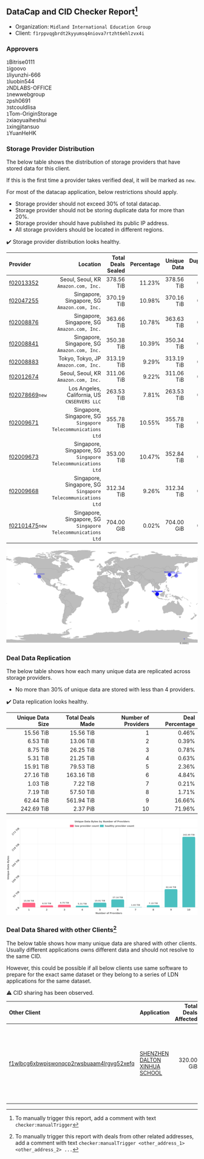 ## DataCap and CID Checker Report[^1]
 - Organization: `Midland International Education Group`
 - Client: `f1rppvqgbrdt2kyyumsq4niova7rtzht6ehlzvx4i`
### Approvers
`1`Bitrise0111<br/>`1`igoovo<br/>`1`liyunzhi-666<br/>`1`luobin544<br/>`2`NDLABS-OFFICE<br/>`1`newwebgroup<br/>`2`psh0691<br/>`3`stcouldlisa<br/>`1`Tom-OriginStorage<br/>`2`xiaoyuaiheshui<br/>`1`xingjitansuo<br/>`1`YuanHeHK

### Storage Provider Distribution
The below table shows the distribution of storage providers that have stored data for this client.

If this is the first time a provider takes verified deal, it will be marked as `new`.

For most of the datacap application, below restrictions should apply.
 - Storage provider should not exceed 30% of total datacap.
 - Storage provider should not be storing duplicate data for more than 20%.
 - Storage provider should have published its public IP address.
 - All storage providers should be located in different regions.

✔️ Storage provider distribution looks healthy.

| Provider                                                    |                                                        Location | Total Deals Sealed | Percentage | Unique Data | Duplicate Deals |
| :---------------------------------------------------------- | --------------------------------------------------------------: | -----------------: | ---------: | ----------: | --------------: |
| [f02013352](https://filfox.info/en/address/f02013352)       |                         Seoul, Seoul, KR<br/>`Amazon.com, Inc.` |         378.56 TiB |     11.23% |  378.56 TiB |           0.00% |
| [f02047255](https://filfox.info/en/address/f02047255)       |                 Singapore, Singapore, SG<br/>`Amazon.com, Inc.` |         370.19 TiB |     10.98% |  370.16 TiB |           0.01% |
| [f02008876](https://filfox.info/en/address/f02008876)       |                 Singapore, Singapore, SG<br/>`Amazon.com, Inc.` |         363.66 TiB |     10.78% |  363.63 TiB |           0.01% |
| [f02008841](https://filfox.info/en/address/f02008841)       |                 Singapore, Singapore, SG<br/>`Amazon.com, Inc.` |         350.38 TiB |     10.39% |  350.34 TiB |           0.01% |
| [f02008883](https://filfox.info/en/address/f02008883)       |                         Tokyo, Tokyo, JP<br/>`Amazon.com, Inc.` |         313.19 TiB |      9.29% |  313.19 TiB |           0.00% |
| [f02012674](https://filfox.info/en/address/f02012674)       |                         Seoul, Seoul, KR<br/>`Amazon.com, Inc.` |         311.06 TiB |      9.22% |  311.06 TiB |           0.00% |
| [f02078669](https://filfox.info/en/address/f02078669)`new`  |                 Los Angeles, California, US<br/>`CNSERVERS LLC` |         263.53 TiB |      7.81% |  263.53 TiB |           0.00% |
| [f02009671](https://filfox.info/en/address/f02009671)       | Singapore, Singapore, SG<br/>`Singapore Telecommunications Ltd` |         355.78 TiB |     10.55% |  355.78 TiB |           0.00% |
| [f02009673](https://filfox.info/en/address/f02009673)       | Singapore, Singapore, SG<br/>`Singapore Telecommunications Ltd` |         353.00 TiB |     10.47% |  352.84 TiB |           0.04% |
| [f02009668](https://filfox.info/en/address/f02009668)       | Singapore, Singapore, SG<br/>`Singapore Telecommunications Ltd` |         312.34 TiB |      9.26% |  312.34 TiB |           0.00% |
| [f02101475](https://filfox.info/en/address/f02101475)`new`  | Singapore, Singapore, SG<br/>`Singapore Telecommunications Ltd` |         704.00 GiB |      0.02% |  704.00 GiB |           0.00% |

<img src="https://raw.githubusercontent.com/data-preservation-programs/filplus-checker-assets/main/filecoin-project/filecoin-plus-large-datasets/issues/1220/1680915949283.png"/>

### Deal Data Replication
The below table shows how each many unique data are replicated across storage providers.

- No more than 30% of unique data are stored with less than 4 providers.

✔️ Data replication looks healthy.

| Unique Data Size | Total Deals Made | Number of Providers | Deal Percentage |
| ---------------: | ---------------: | ------------------: | --------------: |
|        15.56 TiB |        15.56 TiB |                   1 |           0.46% |
|         6.53 TiB |        13.06 TiB |                   2 |           0.39% |
|         8.75 TiB |        26.25 TiB |                   3 |           0.78% |
|         5.31 TiB |        21.25 TiB |                   4 |           0.63% |
|        15.91 TiB |        79.53 TiB |                   5 |           2.36% |
|        27.16 TiB |       163.16 TiB |                   6 |           4.84% |
|         1.03 TiB |         7.22 TiB |                   7 |           0.21% |
|         7.19 TiB |        57.50 TiB |                   8 |           1.71% |
|        62.44 TiB |       561.94 TiB |                   9 |          16.66% |
|       242.69 TiB |         2.37 PiB |                  10 |          71.96% |

<img src="https://raw.githubusercontent.com/data-preservation-programs/filplus-checker-assets/main/filecoin-project/filecoin-plus-large-datasets/issues/1220/1680915949936.png"/>

### Deal Data Shared with other Clients[^3]
The below table shows how many unique data are shared with other clients.
Usually different applications owns different data and should not resolve to the same CID.

However, this could be possible if all below clients use same software to prepare for the exact same dataset or they belong to a series of LDN applications for the same dataset.

⚠️ CID sharing has been observed.

| Other Client                                                                                                          | Application                                                                                                  | Total Deals Affected | Unique CIDs | Approvers                                                                                                                                                                                       |
| :-------------------------------------------------------------------------------------------------------------------- | :----------------------------------------------------------------------------------------------------------- | -------------------: | ----------: | :---------------------------------------------------------------------------------------------------------------------------------------------------------------------------------------------- |
| [f1wlbcg6xbwpjswonqcp2rwsbuaam4lrgyg52xefq](https://filfox.info/en/address/f1wlbcg6xbwpjswonqcp2rwsbuaam4lrgyg52xefq) | [SHENZHEN DALTON XINHUA SCHOOL](https://github.com/filecoin-project/filecoin-plus-large-datasets/issues/516) |           320.00 GiB |           1 | `1`1ane-1<br/>`1`a1991car<br/>`1`cryptowhizzard<br/>`1`DaYouGroup<br/>`2`igoovo<br/>`1`mikezli<br/>`1`NDLABS-OFFICE<br/>`1`newwebgroup<br/>`1`stcouldlisa<br/>`1`xiaoyuaiheshui<br/>`1`YuanHeHK |

[^1]: To manually trigger this report, add a comment with text `checker:manualTrigger`

[^2]: Deals from those addresses are combined into this report as they are specified with `checker:manualTrigger`

[^3]: To manually trigger this report with deals from other related addresses, add a comment with text `checker:manualTrigger <other_address_1> <other_address_2> ...`
